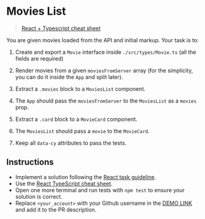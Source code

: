 # Movies List

> [React + Typescript cheat sheet](https://mate-academy.github.io/fe-program/js/extra/react-typescript)

You are given movies loaded from the API and initial markup. Your task is to:

1. Create and export a `Movie` interface inside `./src/types/Movie.ts` (all the fields are required)

1. Render movies from a given `moviesFromServer` array (for the simplicity, you can do it inside the `App` and split later).

1. Extract a `.movies` block to a `MoviesList` component.

1. The `App` should pass the `moviesFromServer` to the `MoviesList` as a `movies` prop.

1. Extract a `.card` block to a `MovieCard` component.

1. The `MoviesList` should pass a `movie` to the `MovieCard`.

1. Keep all `data-cy` attributes to pass the tests.

## Instructions
- Implement a solution following the [React task guideline](https://github.com/mate-academy/react_task-guideline#react-tasks-guideline).
- Use the [React TypeScript cheat sheet](https://mate-academy.github.io/fe-program/js/extra/react-typescript).
- Open one more terminal and run tests with `npm test` to ensure your solution is correct.
- Replace `<your_account>` with your Github username in the [DEMO LINK](https://<your_account>.github.io/react_movies-list/) and add it to the PR description.
